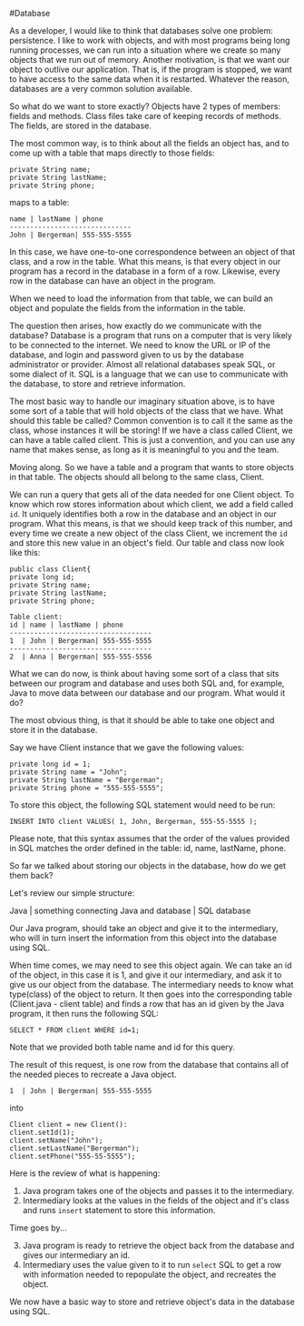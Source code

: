 #Database

As a developer, I would like to think that databases solve one problem: persistence. I like to work with objects, and with most programs being long running processes, we can run into a situation where we create so many objects that we run out of memory. Another motivation, is that we want our object to outlive our application. That is, if the program is stopped, we want to have access to the same data when it is restarted. Whatever the reason, databases are a very common solution available.

So what do we want to store exactly?
Objects have 2 types of members: fields and methods.
Class files take care of keeping records of methods. The fields, are stored in the database.

The most common way, is to think about all the fields an object has, and to come up with a table that maps directly to those fields:

```
private String name;
private String lastName;
private String phone;
```
maps to a table:

```
name | lastName | phone
------------------------------
John | Bergerman| 555-555-5555
```

In this case, we have one-to-one correspondence between an object of that class, and a row in the table. What this means, is that every object in our program has a record in the database in a form of a row. Likewise, every row in the database can have an object in the program.

When we need to load the information from that table, we can build an object and populate the fields from the information in the table.

The question then arises, how exactly do we communicate with the database? Database is a program that runs on a computer that is very likely to be connected to the internet. We need to know the URL or IP of the database, and login and password given to us by the database administrator or provider. Almost all relational databases speak SQL, or some dialect of it.
SQL is a language that we can use to communicate with the database, to store and retrieve information.

The most basic way to handle our imaginary situation above, is to have some sort of a table that will hold objects of the class that we have. What should this table be called? Common convention is to call it the same as the class, whose instances it will be storing!
If we have a class called Client, we can have a table called client. This is just a convention, and you can use any name that makes sense, as long as it is meaningful to you and the team.

Moving along.
So we have a table and a program that wants to store objects in that table. The objects should all belong to the same class, Client.

We can run a query that gets all of the data needed for one Client object. To know which row stores information about which client, we add a field called `id`. It uniquely identifies both a row in the database and an object in our program. What this means, is that we should keep track of this number, and every time we create a new object of the class Client, we increment the `id` and store this new value in an object's field.
Our table and class now look like this:
```
public class Client{
private long id;
private String name;
private String lastName;
private String phone;
```


```
Table client:
id | name | lastName | phone
-----------------------------------
1  | John | Bergerman| 555-555-5555
-----------------------------------
2  | Anna | Bergerman| 555-555-5556
```

What we can do now, is think about having some sort of a class that sits between our program and database and uses both SQL and, for example, Java to move data between our database and our program. What would it do?

The most obvious thing, is that it should be able to take one object and store it in the database.

Say we have Client instance that we gave the following values:
```
private long id = 1;
private String name = "John";
private String lastName = "Bergerman";
private String phone = "555-555-5555";

```
To store this object, the following SQL statement would need to be run:

```
INSERT INTO client VALUES( 1, John, Bergerman, 555-55-5555 );
```
Please note, that this syntax assumes that the order of the values provided in SQL matches the order defined in the table: id, name, lastName, phone.

So far we talked about storing our objects in the database, how do we get them back?

Let's review our simple structure:

Java | something connecting Java and database | SQL database

Our Java program, should take an object and give it to the intermediary, who will in turn insert the information from this object into the database using SQL.

When time comes, we may need to see this object again. We can take an id of the object, in this case it is 1, and give it our intermediary, and ask it to give us our object from the database. The intermediary needs to know what type(class) of the object to return. It then goes into the corresponding table (Client.java - client table) and finds a row that has an id given by the Java program, it then runs the following SQL:
```
SELECT * FROM client WHERE id=1;
```
Note that we provided both table name and id for this query.

The result of this request, is one row from the database that contains all of the needed pieces to recreate a Java object.
```
1  | John | Bergerman| 555-555-5555
```
into
```
Client client = new Client():
client.setId(1);
client.setName("John");
client.setLastName("Bergerman");
client.setPhone("555-55-5555");
```

Here is the review of what is happening:
1) Java program takes one of the objects and passes it to the intermediary.
2) Intermediary looks at the values in the fields of the object and it's class and runs `insert` statement to store this information.

Time goes by...

3) Java program is ready to retrieve the object back from the database and gives our intermediary an id.
4) Intermediary uses the value given to it to run `select` SQL to get a row with information needed to repopulate the object, and recreates the object.

We now have a basic way to store and retrieve object's data in the database using SQL.
